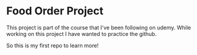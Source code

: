 # Food Order Project 

This project is part of the course that I've been following on udemy.
While working on this project I have wanted to practice the github.

So this is my first repo to learn more!
